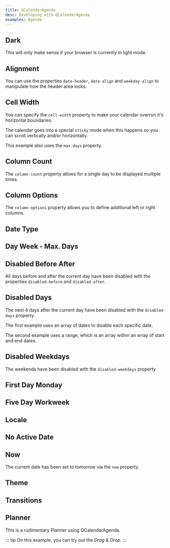 ```yaml
---
title: QCalendarAgenda
desc: Developing with QCalendarAgenda
examples: Agenda
---
```


<script import>
import QCalendarAgendaApi from '@quasar/quasar-ui-qcalendar/dist/api/QCalendarAgenda.json'
</script>

<MarkdownApi :api="QCalendarAgendaApi" name="QCalendarAgenda"/>

## Dark

This will only make sense if your browser is currently in light mode.

<MarkdownExample title="Dark" file="AgendaDark" no-github no-edit/>

## Alignment

You can use the properties `date-header`, `date-align` and `weekday-align` to manipulate how the header area looks.

<MarkdownExample title="Alignment" file="AgendaAlignment" no-github no-edit/>

## Cell Width

You can specify the `cell-width` property to make your calendar overrun it's horizontal boundaries.

The calendar goes into a special `sticky` mode when this happens so you can scroll vertically and/or horizontally.

This example also uses the `max-days` property.

<MarkdownExample title="Cell Width" file="AgendaCellWidth" no-github no-edit/>

## Column Count

The `column-count` property allows for a single day to be displayed multiple times.

<MarkdownExample title="Column Count" file="AgendaColumnCount" no-github no-edit/>

## Column Options

The `column-options` property allows you to define additional left or right columns.

<MarkdownExample title="Column Options" file="AgendaColumnOptions" no-github no-edit/>

## Date Type

<MarkdownExample title="Date Type" file="AgendaDateType" no-github no-edit/>

## Day Week - Max. Days

<MarkdownExample title="Day Week - Max Days" file="AgendaDayWeekMaxDays" no-github no-edit/>

## Disabled Before After

All days before and after the current day have been disabled with the properties `disabled-before` and `disabled-after`.

<MarkdownExample title="Disabled Before After" file="AgendaDisabledBeforeAfter" no-github no-edit/>

## Disabled Days

The next 4 days after the current day have been disabled with the `disabled-days` property.

The first example uses an array of dates to disable each specific date.

The second example uses a range, which is an array within an array of start and end dates.

<MarkdownExample title="Disabled Days" file="AgendaDisabledDays" no-github no-edit/>

## Disabled Weekdays

The weekends have been disabled with the `disabled-weekdays` property.

<MarkdownExample title="Disabled Weekdays" file="AgendaDisabledWeekdays" no-github no-edit/>

## First Day Monday

<MarkdownExample title="First Day Monday" file="AgendaFirstDayMonday" no-github no-edit/>

## Five Day Workweek

<MarkdownExample title="Five Day Workweek" file="AgendaFiveDayWorkweek" no-github no-edit/>

## Locale

<MarkdownExample title="Locale" file="AgendaLocale" no-github no-edit/>

## No Active Date

<MarkdownExample title="No Active Date" file="AgendaNoActiveDate" no-github no-edit/>

## Now

The current date has been set to tomorrow via the `now` property.

<MarkdownExample title="Now" file="AgendaNow" no-github no-edit/>

## Theme

<MarkdownExample title="Theme" file="AgendaTheme" no-github no-edit/>

## Transitions

<MarkdownExample title="Transitions" file="AgendaTransitions" no-github no-edit/>

## Planner

This is a rudimentary Planner using QCalendarAgenda.

::: tip
On this example, you can try out the <em>Drag &amp; Drop</em>.
:::

<MarkdownExample title="Planner" file="AgendaPlanner" no-github no-edit />
